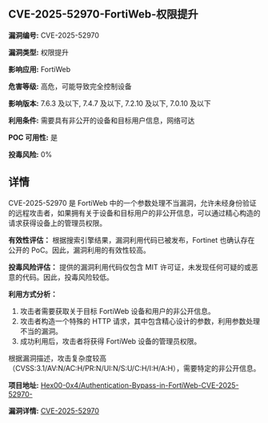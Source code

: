 ## CVE-2025-52970-FortiWeb-权限提升

**漏洞编号:** CVE-2025-52970

**漏洞类型:** 权限提升

**影响应用:** FortiWeb

**危害等级:** 高危，可能导致完全控制设备

**影响版本:** 7.6.3 及以下, 7.4.7 及以下, 7.2.10 及以下, 7.0.10 及以下

**利用条件:** 需要具有非公开的设备和目标用户信息，网络可达

**POC 可用性:** 是

**投毒风险:** 0%

## 详情

CVE-2025-52970 是 FortiWeb 中的一个参数处理不当漏洞，允许未经身份验证的远程攻击者，如果拥有关于设备和目标用户的非公开信息，可以通过精心构造的请求获得设备上的管理员权限。

**有效性评估：**
根据搜索引擎结果，漏洞利用代码已被发布，Fortinet 也确认存在公开的 PoC。因此，漏洞利用的有效性较高。

**投毒风险评估：**
提供的漏洞利用代码仅包含 MIT 许可证，未发现任何可疑的或恶意的代码。因此，投毒风险较低。

**利用方式分析：**
1.  攻击者需要获取关于目标 FortiWeb 设备和用户的非公开信息。
2.  攻击者构造一个特殊的 HTTP 请求，其中包含精心设计的参数，利用参数处理不当的漏洞。
3.  成功利用后，攻击者将获得 FortiWeb 设备的管理员权限。

根据漏洞描述，攻击复杂度较高（CVSS:3.1/AV:N/AC:H/PR:N/UI:N/S:U/C:H/I:H/A:H），需要特定的非公开信息。

**项目地址:** [Hex00-0x4/Authentication-Bypass-in-FortiWeb-CVE-2025-52970-](https://github.com/Hex00-0x4/Authentication-Bypass-in-FortiWeb-CVE-2025-52970-)

**漏洞详情:** [CVE-2025-52970](https://nvd.nist.gov/vuln/detail/CVE-2025-52970)